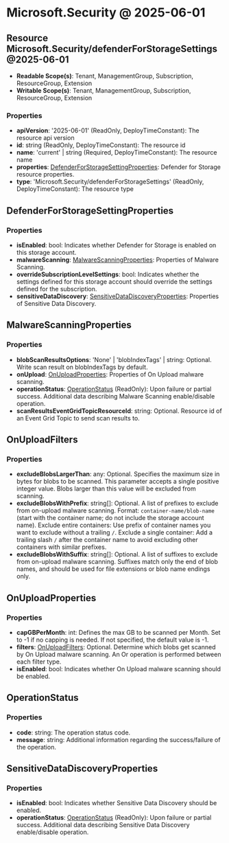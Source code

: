 # Microsoft.Security @ 2025-06-01

## Resource Microsoft.Security/defenderForStorageSettings@2025-06-01
* **Readable Scope(s)**: Tenant, ManagementGroup, Subscription, ResourceGroup, Extension
* **Writable Scope(s)**: Tenant, ManagementGroup, Subscription, ResourceGroup, Extension
### Properties
* **apiVersion**: '2025-06-01' (ReadOnly, DeployTimeConstant): The resource api version
* **id**: string (ReadOnly, DeployTimeConstant): The resource id
* **name**: 'current' | string (Required, DeployTimeConstant): The resource name
* **properties**: [DefenderForStorageSettingProperties](#defenderforstoragesettingproperties): Defender for Storage resource properties.
* **type**: 'Microsoft.Security/defenderForStorageSettings' (ReadOnly, DeployTimeConstant): The resource type

## DefenderForStorageSettingProperties
### Properties
* **isEnabled**: bool: Indicates whether Defender for Storage is enabled on this storage account.
* **malwareScanning**: [MalwareScanningProperties](#malwarescanningproperties): Properties of Malware Scanning.
* **overrideSubscriptionLevelSettings**: bool: Indicates whether the settings defined for this storage account should override the settings defined for the subscription.
* **sensitiveDataDiscovery**: [SensitiveDataDiscoveryProperties](#sensitivedatadiscoveryproperties): Properties of Sensitive Data Discovery.

## MalwareScanningProperties
### Properties
* **blobScanResultsOptions**: 'None' | 'blobIndexTags' | string: Optional. Write scan result on blobIndexTags by default.
* **onUpload**: [OnUploadProperties](#onuploadproperties): Properties of On Upload malware scanning.
* **operationStatus**: [OperationStatus](#operationstatus) (ReadOnly): Upon failure or partial success. Additional data describing Malware Scanning enable/disable operation.
* **scanResultsEventGridTopicResourceId**: string: Optional. Resource id of an Event Grid Topic to send scan results to.

## OnUploadFilters
### Properties
* **excludeBlobsLargerThan**: any: Optional. Specifies the maximum size in bytes for blobs to be scanned. This parameter accepts a single positive integer value. Blobs larger than this value will be excluded from scanning.
* **excludeBlobsWithPrefix**: string[]: Optional. A list of prefixes to exclude from on-upload malware scanning.
Format: `container-name/blob-name` (start with the container name; do not include the storage account name).
Exclude entire containers: Use prefix of container names you want to exclude without a trailing `/`.
Exclude a single container: Add a trailing slash `/` after the container name to avoid excluding other containers with similar prefixes.
* **excludeBlobsWithSuffix**: string[]: Optional. A list of suffixes to exclude from on-upload malware scanning. Suffixes match only the end of blob names, and should be used for file extensions or blob name endings only.

## OnUploadProperties
### Properties
* **capGBPerMonth**: int: Defines the max GB to be scanned per Month. Set to -1 if no capping is needed. If not specified, the default value is -1.
* **filters**: [OnUploadFilters](#onuploadfilters): Optional. Determine which blobs get scanned by On Upload malware scanning. An Or operation is performed between each filter type.
* **isEnabled**: bool: Indicates whether On Upload malware scanning should be enabled.

## OperationStatus
### Properties
* **code**: string: The operation status code.
* **message**: string: Additional information regarding the success/failure of the operation.

## SensitiveDataDiscoveryProperties
### Properties
* **isEnabled**: bool: Indicates whether Sensitive Data Discovery should be enabled.
* **operationStatus**: [OperationStatus](#operationstatus) (ReadOnly): Upon failure or partial success. Additional data describing Sensitive Data Discovery enable/disable operation.

